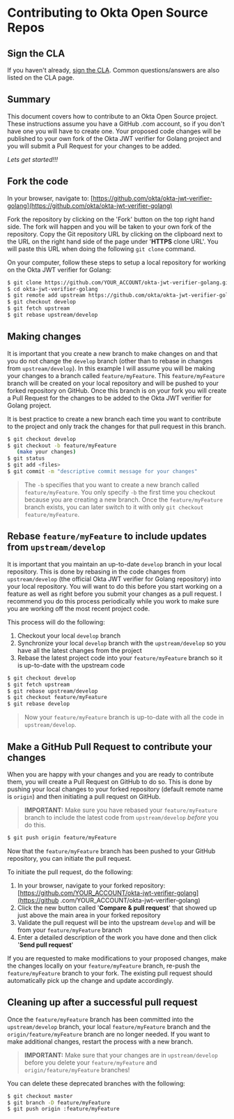 Contributing to Okta Open Source Repos
======================================

Sign the CLA
------------

If you haven't already, [sign the CLA](https://developer.okta.com/cla/).  Common questions/answers are also listed on the CLA page.

Summary
-------
This document covers how to contribute to an Okta Open Source project. These instructions assume you have a GitHub
.com account, so if you don't have one you will have to create one. Your proposed code changes will be published to
your own fork of the Okta JWT verifier for Golang project and you will submit a Pull Request for your changes to be added.

_Lets get started!!!_


Fork the code
-------------

In your browser, navigate to: [https://github.com/okta/okta-jwt-verifier-golang](https://github.com/okta/okta-jwt-verifier-golang)

Fork the repository by clicking on the 'Fork' button on the top right hand side.  The fork will happen and you will be taken to your own fork of the repository.  Copy the Git repository URL by clicking on the clipboard next to the URL on the right hand side of the page under '**HTTPS** clone URL'.  You will paste this URL when doing the following `git clone` command.

On your computer, follow these steps to setup a local repository for working on the Okta JWT verifier for Golang:

``` bash
$ git clone https://github.com/YOUR_ACCOUNT/okta-jwt-verifier-golang.git
$ cd okta-jwt-verifier-golang
$ git remote add upstream https://github.com/okta/okta-jwt-verifier-golang.git
$ git checkout develop
$ git fetch upstream
$ git rebase upstream/develop
```


Making changes
--------------

It is important that you create a new branch to make changes on and that you do not change the `develop`
branch (other than to rebase in changes from `upstream/develop`).  In this example I will assume you will be making
your changes to a branch called `feature/myFeature`.  This `feature/myFeature` branch will be created on your local repository and will be pushed to your forked repository on GitHub.  Once this branch is on your fork you will create a Pull Request for the changes to be added to the Okta JWT verifier for Golang project.

It is best practice to create a new branch each time you want to contribute to the project and only track the changes for that pull request in this branch.

``` bash
$ git checkout develop
$ git checkout -b feature/myFeature
   (make your changes)
$ git status
$ git add <files>
$ git commit -m "descriptive commit message for your changes"
```

> The `-b` specifies that you want to create a new branch called `feature/myFeature`.  You only specify `-b` the first time you checkout because you are creating a new branch.  Once the `feature/myFeature` branch exists, you can later switch to it with only `git checkout feature/myFeature`.


Rebase `feature/myFeature` to include updates from `upstream/develop`
------------------------------------------------------------

It is important that you maintain an up-to-date `develop` branch in your local repository.  This is done by rebasing in
 the code changes from `upstream/develop` (the official Okta JWT verifier for Golang repository) into your local repository.
 You will want to do this before you start working on a feature as well as right before you submit your changes as a pull request.  I recommend you do this process periodically while you work to make sure you are working off the most recent project code.

This process will do the following:

1. Checkout your local `develop` branch
2. Synchronize your local `develop` branch with the `upstream/develop` so you have all the latest changes from the
project
3. Rebase the latest project code into your `feature/myFeature` branch so it is up-to-date with the upstream code

``` bash
$ git checkout develop
$ git fetch upstream
$ git rebase upstream/develop
$ git checkout feature/myFeature
$ git rebase develop
```

> Now your `feature/myFeature` branch is up-to-date with all the code in `upstream/develop`.


Make a GitHub Pull Request to contribute your changes
-----------------------------------------------------

When you are happy with your changes and you are ready to contribute them, you will create a Pull Request on GitHub to do so.  This is done by pushing your local changes to your forked repository (default remote name is `origin`) and then initiating a pull request on GitHub.

> **IMPORTANT:** Make sure you have rebased your `feature/myFeature` branch to include the latest code from `upstream/develop`
_before_ you do this.

``` bash
$ git push origin feature/myFeature
```

Now that the `feature/myFeature` branch has been pushed to your GitHub repository, you can initiate the pull request.

To initiate the pull request, do the following:

1. In your browser, navigate to your forked repository: [https://github.com/YOUR_ACCOUNT/okta-jwt-verifier-golang](https://github
.com/YOUR_ACCOUNT/okta-jwt-verifier-golang)
2. Click the new button called '**Compare & pull request**' that showed up just above the main area in your forked repository
3. Validate the pull request will be into the upstream `develop` and will be from your `feature/myFeature` branch
4. Enter a detailed description of the work you have done and then click '**Send pull request**'

If you are requested to make modifications to your proposed changes, make the changes locally on your `feature/myFeature` branch, re-push the `feature/myFeature` branch to your fork.  The existing pull request should automatically pick up the change and update accordingly.


Cleaning up after a successful pull request
-------------------------------------------

Once the `feature/myFeature` branch has been committed into the `upstream/develop` branch, your local `feature/myFeature` branch and
the `origin/feature/myFeature` branch are no longer needed.  If you want to make additional changes, restart the process with a new branch.

> **IMPORTANT:** Make sure that your changes are in `upstream/develop` before you delete your `feature/myFeature` and
`origin/feature/myFeature` branches!

You can delete these deprecated branches with the following:

``` bash
$ git checkout master
$ git branch -D feature/myFeature
$ git push origin :feature/myFeature
```